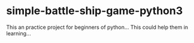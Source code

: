 # simple-battle-ship-game-python3
This an practice project for beginners of python... This could help them in learning...
